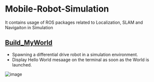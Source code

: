 # Mobile-Robot-Simulation
It contains usage of ROS packages related to Localization, SLAM and Navigaiton in Simulation 

## [Build_MyWorld](https://github.com/Rajat-Arora/Mobile-Robot-Simulation/tree/main/Build_MyWorld)
* Spawning a differential drive robot in a simulation environment. 
* Display Hello World mesaage on the terminal as soon as the World is launched.


![image](https://user-images.githubusercontent.com/97186785/168424811-a41a8ed9-09f4-41f9-93d5-03a0625c6a67.png)

